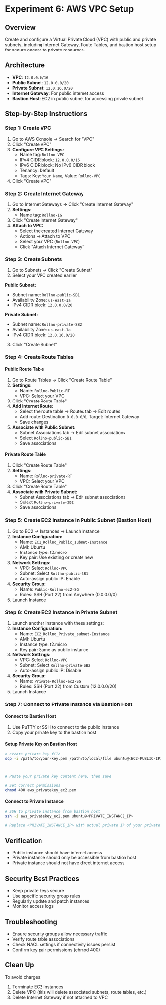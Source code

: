 # Experiment 6: AWS VPC Setup

## Overview
Create and configure a Virtual Private Cloud (VPC) with public and private subnets, including Internet Gateway, Route Tables, and bastion host setup for secure access to private resources.

## Architecture
- **VPC**: `12.0.0.0/16`
- **Public Subnet**: `12.0.0.0/20`
- **Private Subnet**: `12.0.16.0/20`
- **Internet Gateway**: For public internet access
- **Bastion Host**: EC2 in public subnet for accessing private subnet

## Step-by-Step Instructions

### Step 1: Create VPC
1. Go to AWS Console → Search for "VPC"
2. Click "Create VPC"
3. **Configure VPC Settings:**
   - Name tag: `Rollno-VPC`
   - IPv4 CIDR block: `12.0.0.0/16`
   - IPv6 CIDR block: No IPv6 CIDR block
   - Tenancy: Default
   - Tags: Key: `Your Name`, Value: `Rollno-VPC`
4. Click "Create VPC"

### Step 2: Create Internet Gateway
1. Go to Internet Gateways → Click "Create Internet Gateway"
2. **Settings:**
   - Name tag: `Rollno-IG`
3. Click "Create Internet Gateway"
4. **Attach to VPC:**
   - Select the created Internet Gateway
   - Actions → Attach to VPC
   - Select your VPC (`Rollno-VPC`)
   - Click "Attach Internet Gateway"

### Step 3: Create Subnets
1. Go to Subnets → Click "Create Subnet"
2. Select your VPC created earlier

**Public Subnet:**
- Subnet name: `Rollno-public-SB1`
- Availability Zone: `us-east-1a`
- IPv4 CIDR block: `12.0.0.0/20`

**Private Subnet:**
- Subnet name: `Rollno-private-SB2`
- Availability Zone: `us-east-1a`
- IPv4 CIDR block: `12.0.16.0/20`

3. Click "Create Subnet"

### Step 4: Create Route Tables

#### Public Route Table
1. Go to Route Tables → Click "Create Route Table"
2. **Settings:**
   - Name: `Rollno-Public-RT`
   - VPC: Select your VPC
3. Click "Create Route Table"
4. **Add Internet Route:**
   - Select the route table → Routes tab → Edit routes
   - Add route: Destination `0.0.0.0/0`, Target: Internet Gateway
   - Save changes
5. **Associate with Public Subnet:**
   - Subnet Associations tab → Edit subnet associations
   - Select `Rollno-public-SB1`
   - Save associations

#### Private Route Table
1. Click "Create Route Table"
2. **Settings:**
   - Name: `Rollno-private-RT`
   - VPC: Select your VPC
3. Click "Create Route Table"
4. **Associate with Private Subnet:**
   - Subnet Associations tab → Edit subnet associations
   - Select `Rollno-private-SB2`
   - Save associations

### Step 5: Create EC2 Instance in Public Subnet (Bastion Host)
1. Go to EC2 → Instances → Launch Instance
2. **Instance Configuration:**
   - Name: `EC1_Rollno_Public_subnet-Instance`
   - AMI: Ubuntu
   - Instance type: t2.micro
   - Key pair: Use existing or create new
3. **Network Settings:**
   - VPC: Select `Rollno-VPC`
   - Subnet: Select `Rollno-public-SB1`
   - Auto-assign public IP: Enable
4. **Security Group:**
   - Name: `Public-Rollno-ec2-SG`
   - Rules: SSH (Port 22) from Anywhere (0.0.0.0/0)
5. Launch Instance

### Step 6: Create EC2 Instance in Private Subnet
1. Launch another instance with these settings:
2. **Instance Configuration:**
   - Name: `EC2_Rollno_Private_subnet-Instance`
   - AMI: Ubuntu
   - Instance type: t2.micro
   - Key pair: Same as public instance
3. **Network Settings:**
   - VPC: Select `Rollno-VPC`
   - Subnet: Select `Rollno-private-SB2`
   - Auto-assign public IP: Disable
4. **Security Group:**
   - Name: `Private-Rollno-ec2-SG`
   - Rules: SSH (Port 22) from Custom (12.0.0.0/20)
5. Launch Instance

### Step 7: Connect to Private Instance via Bastion Host

#### Connect to Bastion Host
1. Use PuTTY or SSH to connect to the public instance
2. Copy your private key to the bastion host

#### Setup Private Key on Bastion Host
```bash
# Create private key file
scp -i /path/to/your-key.pem /path/to/local/file ubuntu@<EC2-PUBLIC-IP>:/home/ubuntu/



# Paste your private key content here, then save

# Set correct permissions
chmod 400 aws_privatekey_ec2.pem
```

#### Connect to Private Instance
```bash
# SSH to private instance from bastion host
ssh -i aws_privatekey_ec2.pem ubuntu@<PRIVATE_INSTANCE_IP>

# Replace <PRIVATE_INSTANCE_IP> with actual private IP of your private instance
```

## Verification
- Public instance should have internet access
- Private instance should only be accessible from bastion host
- Private instance should not have direct internet access

## Security Best Practices
- Keep private keys secure
- Use specific security group rules
- Regularly update and patch instances
- Monitor access logs

## Troubleshooting
- Ensure security groups allow necessary traffic
- Verify route table associations
- Check NACL settings if connectivity issues persist
- Confirm key pair permissions (chmod 400)

## Clean Up
To avoid charges:
1. Terminate EC2 instances
2. Delete VPC (this will delete associated subnets, route tables, etc.)
3. Delete Internet Gateway if not attached to VPC
